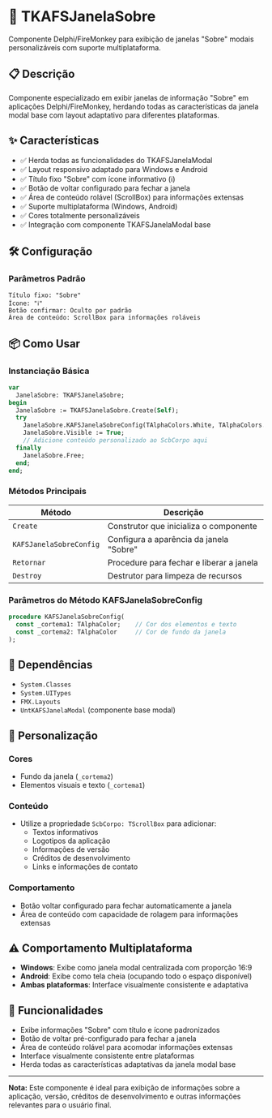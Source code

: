 # 🚀 TKAFSJanelaSobre

Componente Delphi/FireMonkey para exibição de janelas "Sobre" modais personalizáveis com suporte multiplataforma.

## 📋 Descrição

Componente especializado em exibir janelas de informação "Sobre" em aplicações Delphi/FireMonkey, herdando todas as características da janela modal base com layout adaptativo para diferentes plataformas.

## ✨ Características

- ✅ Herda todas as funcionalidades do TKAFSJanelaModal
- ✅ Layout responsivo adaptado para Windows e Android
- ✅ Título fixo "Sobre" com ícone informativo (ℹ️)
- ✅ Botão de voltar configurado para fechar a janela
- ✅ Área de conteúdo rolável (ScrollBox) para informações extensas
- ✅ Suporte multiplataforma (Windows, Android)
- ✅ Cores totalmente personalizáveis
- ✅ Integração com componente TKAFSJanelaModal base

## 🛠️ Configuração

### Parâmetros Padrão

```
Título fixo: "Sobre"
Ícone: "ℹ️"
Botão confirmar: Oculto por padrão
Área de conteúdo: ScrollBox para informações roláveis
```

## 📦 Como Usar

### Instanciação Básica

```pascal
var
  JanelaSobre: TKAFSJanelaSobre;
begin
  JanelaSobre := TKAFSJanelaSobre.Create(Self);
  try
    JanelaSobre.KAFSJanelaSobreConfig(TAlphaColors.White, TAlphaColors.Blue);
    JanelaSobre.Visible := True;
    // Adicione conteúdo personalizado ao ScbCorpo aqui
  finally
    JanelaSobre.Free;
  end;
end;
```

### Métodos Principais

| Método | Descrição |
|--------|-----------|
| `Create` | Construtor que inicializa o componente |
| `KAFSJanelaSobreConfig` | Configura a aparência da janela "Sobre" |
| `Retornar` | Procedure para fechar e liberar a janela |
| `Destroy` | Destrutor para limpeza de recursos |

### Parâmetros do Método KAFSJanelaSobreConfig

```pascal
procedure KAFSJanelaSobreConfig(
  const _cortema1: TAlphaColor;    // Cor dos elementos e texto
  const _cortema2: TAlphaColor     // Cor de fundo da janela
);
```

## 🔧 Dependências

- `System.Classes`
- `System.UITypes`
- `FMX.Layouts`
- `UntKAFSJanelaModal` (componente base modal)

## 🎨 Personalização

### Cores
- Fundo da janela (`_cortema2`)
- Elementos visuais e texto (`_cortema1`)

### Conteúdo
- Utilize a propriedade `ScbCorpo: TScrollBox` para adicionar:
  - Textos informativos
  - Logotipos da aplicação
  - Informações de versão
  - Créditos de desenvolvimento
  - Links e informações de contato

### Comportamento
- Botão voltar configurado para fechar automaticamente a janela
- Área de conteúdo com capacidade de rolagem para informações extensas

## ⚠️ Comportamento Multiplataforma

- **Windows**: Exibe como janela modal centralizada com proporção 16:9
- **Android**: Exibe como tela cheia (ocupando todo o espaço disponível)
- **Ambas plataformas**: Interface visualmente consistente e adaptativa

## 🎯 Funcionalidades

- Exibe informações "Sobre" com título e ícone padronizados
- Botão de voltar pré-configurado para fechar a janela
- Área de conteúdo rolável para acomodar informações extensas
- Interface visualmente consistente entre plataformas
- Herda todas as características adaptativas da janela modal base

---

**Nota:** Este componente é ideal para exibição de informações sobre a aplicação, versão, créditos de desenvolvimento e outras informações relevantes para o usuário final.
